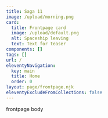 ```yaml
---
title: Saga 11
image: /upload/morning.png
card:
  title: Frontpage card
  image: /upload/default.png
  alt: Spaceship leaving
  text: Text for teaser
components: []
tags: []
url: /
eleventyNavigation:
  key: main
  title: Home
  order: 0
layout: page/frontpage.njk
eleventyExcludeFromCollections: false
---
```

f﻿rontpage body